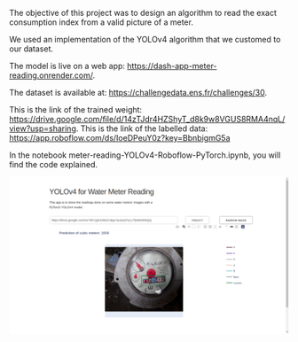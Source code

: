 The objective of this project was to design an algorithm to read the exact consumption index from a valid picture of a meter. 

We used an implementation of the YOLOv4 algorithm that we customed to our dataset.

The model is live on a web app: https://dash-app-meter-reading.onrender.com/.

The dataset is available at: https://challengedata.ens.fr/challenges/30.

This is the link of the trained weight: https://drive.google.com/file/d/14zTJdr4HZShyT_d8k9w8VGUS8RMA4nqL/view?usp=sharing.
This is the link of the labelled data: https://app.roboflow.com/ds/IoeDPeuY0z?key=BbnbigmG5a

In the notebook meter-reading-YOLOv4-Roboflow-PyTorch.ipynb, you will find the code explained.

![Alt text](https://github.com/dnalexen/ai_water_meter_reading/blob/master/Screenshot%20app.png?raw=true?raw=true "Screenshot app")
